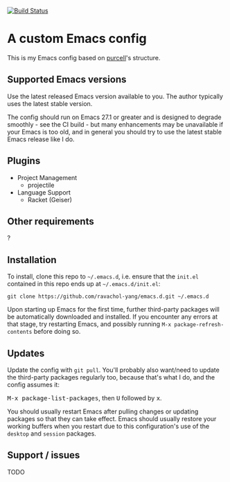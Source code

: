 [![Build Status](https://github.com/purcell/emacs.d/workflows/CI/badge.svg)](https://github.com/purcell/emacs.d/actions)

# A custom Emacs config

This is my Emacs config based on [purcell](https://github.com/purcell/emacs.d)'s structure.

## Supported Emacs versions

Use the latest released Emacs version available to you. The author
typically uses the latest stable version.

The config should run on Emacs 27.1 or greater and is designed to
degrade smoothly - see the CI build - but many enhancements may be
unavailable if your Emacs is too old, and in general you should try
to use the latest stable Emacs release like I do.

## Plugins
- Project Management
  - projectile
- Language Support
  - Racket (Geiser)

## Other requirements
?

## Installation

To install, clone this repo to `~/.emacs.d`, i.e. ensure that the
`init.el` contained in this repo ends up at `~/.emacs.d/init.el`:

```
git clone https://github.com/ravachol-yang/emacs.d.git ~/.emacs.d
```

Upon starting up Emacs for the first time, further third-party
packages will be automatically downloaded and installed. If you
encounter any errors at that stage, try restarting Emacs, and possibly
running `M-x package-refresh-contents` before doing so.


## Updates

Update the config with `git pull`. You'll probably also want/need to
update the third-party packages regularly too, because that's what I
do, and the config assumes it:

<kbd>M-x package-list-packages</kbd>, then <kbd>U</kbd> followed by <kbd>x</kbd>.

You should usually restart Emacs after pulling changes or updating
packages so that they can take effect. Emacs should usually restore
your working buffers when you restart due to this configuration's use
of the `desktop` and `session` packages.

## Support / issues
TODO

